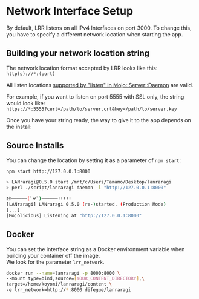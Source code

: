 # Network Interface Setup

By default, LRR listens on all IPv4 Interfaces on port 3000. 
To change this, you have to specify a different network location when starting the app.

## Building your network location string

The network location format accepted by LRR looks like this:  
`http(s)://*:(port)`  

All listen locations [supported by "listen" in Mojo::Server::Daemon](http://www.mojolicious.org/perldoc/Mojo/Server/Daemon#listen) are valid.  

For example, if you want to listen on port 5555 with SSL only, the string would look like:  
`https://*:5555?cert=/path/to/server.crt&key=/path/to/server.key` 

Once you have your string ready, the way to give it to the app depends on the install:

## Source Installs

You can change the location by setting it as a parameter of `npm start`:

```bash
npm start http://127.0.0.1:8000

> LANraragi@0.5.0 start /mnt/c/Users/Tamamo/Desktop/lanraragi
> perl ./script/lanraragi daemon -l "http://127.0.0.1:8000"

ｷﾀ━━━━━━(ﾟ∀ﾟ)━━━━━━!!!!!
[LANraragi] LANraragi 0.5.0 (re-)started. (Production Mode)
[...]
[Mojolicious] Listening at "http://127.0.0.1:8000"
```

## Docker  

You can set the interface string as a Docker environment variable when building your container off the image.  
We look for the parameter `lrr_network`.

```bash
docker run --name=lanraragi -p 8000:8000 \
--mount type=bind,source=[YOUR_CONTENT_DIRECTORY],\
target=/home/koyomi/lanraragi/content \
-e lrr_network=http://*:8000 difegue/lanraragi
```
